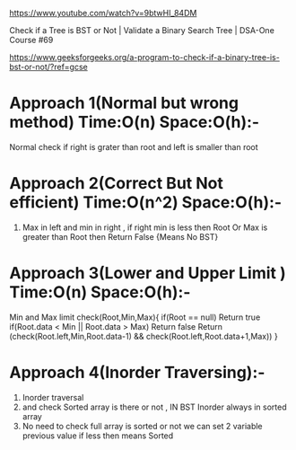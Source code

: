 https://www.youtube.com/watch?v=9btwHI_84DM

Check if a Tree is BST or Not | Validate a Binary Search Tree | DSA-One Course #69


https://www.geeksforgeeks.org/a-program-to-check-if-a-binary-tree-is-bst-or-not/?ref=gcse

# Approach 1(Normal but wrong method) Time:O(n) Space:O(h):-
Normal check if right is grater than root and left is smaller than root

# Approach 2(Correct But Not efficient) Time:O(n^2) Space:O(h):-
1. Max in left and min in right , if right min is less then Root Or Max is greater than Root then Return False {Means No BST}

# Approach 3(Lower and Upper Limit ) Time:O(n) Space:O(h):-
Min and Max limit
check(Root,Min,Max){
    if(Root == null) Return true
    if(Root.data < Min || Root.data > Max) Return false
    Return (check(Root.left,Min,Root.data-1) &&  check(Root.left,Root.data+1,Max))
}

# Approach 4(Inorder Traversing):-
1. Inorder traversal 
2. and check Sorted array is there or not , IN BST Inorder always in sorted array 
3. No need to check full array is sorted or not we can set 2 variable previous value if less then means Sorted 


